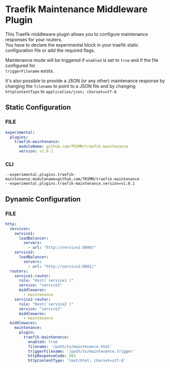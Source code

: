 # Traefik Maintenance Middleware Plugin

This Traefik middleware plugin allows you to configure maintenance responses for your routers.  
You have to declare the experimental block in your traefik static configuration file or add the
required flags.

Maintenance mode will be triggered if `enabled` is set to `true` and if the file configured for  
`triggerFilename` exists.

It's also possible to provide a JSON (or any other) maintenance response by changing the
`filename` to point to a JSON file and by changing `httpContentType` to `application/json; charset=utf-8`.

## Static Configuration

### FILE

```yaml
experimental:
  plugins:
    traefik-maintenance:
      moduleName: github.com/TRIMM/traefik-maintenance
      version: v1.0.1
```

### CLI

```shell
--experimental.plugins.traefik-maintenance.modulename=github.com/TRIMM/traefik-maintenance
--experimental.plugins.traefik-maintenance.version=v1.0.1
```

## Dynamic Configuration

### FILE

```yaml
http:
  services:
    service1:
      loadBalancer:
        servers:
          - url: "http://service1:8080/"
    service2:
      loadBalancer:
        servers:
          - url: "http://service2:8081/"
  routers:
    service1-router:
      rule: "Host(`service1`)"
      service: "service1"
      middlewares:
        - maintenance
    service2-router:
      rule: "Host(`service2`)"
      service: "service2"
      middlewares:
        - maintenance
  middlewares:
    maintenance:
      plugin:
        traefik-maintenance:
          enabled: true
          filename: '/path/to/maintenance.html'
          triggerFilename: '/path/to/maintenance.trigger'
          httpResponseCode: 503
          httpContentType: 'text/html; charset=utf-8'
```
